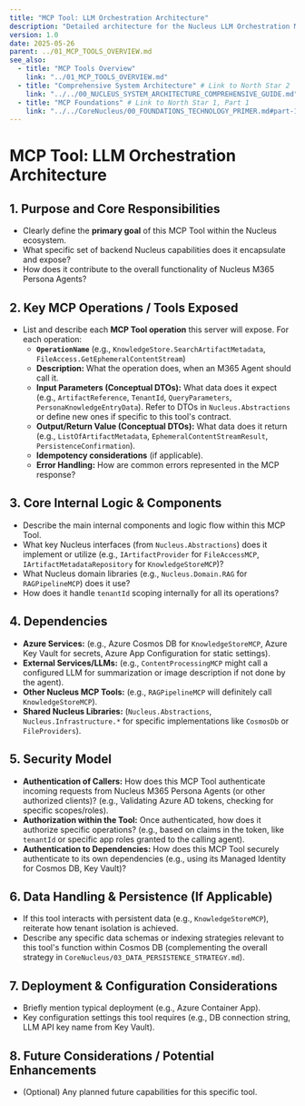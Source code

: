 ```yaml
---
title: "MCP Tool: LLM Orchestration Architecture"
description: "Detailed architecture for the Nucleus LLM Orchestration MCP Tool, outlining its purpose, MCP operations, core logic, dependencies, and security model."
version: 1.0
date: 2025-05-26
parent: ../01_MCP_TOOLS_OVERVIEW.md
see_also:
  - title: "MCP Tools Overview"
    link: "../01_MCP_TOOLS_OVERVIEW.md"
  - title: "Comprehensive System Architecture" # Link to North Star 2
    link: "../../00_NUCLEUS_SYSTEM_ARCHITECTURE_COMPREHENSIVE_GUIDE.md"
  - title: "MCP Foundations" # Link to North Star 1, Part 1
    link: "../../CoreNucleus/00_FOUNDATIONS_TECHNOLOGY_PRIMER.md#part-1-model-context-protocol-mcp-deep-dive"
---
```


# MCP Tool: LLM Orchestration Architecture

## 1. Purpose and Core Responsibilities

*   Clearly define the **primary goal** of this MCP Tool within the Nucleus ecosystem.
*   What specific set of backend Nucleus capabilities does it encapsulate and expose?
*   How does it contribute to the overall functionality of Nucleus M365 Persona Agents?

## 2. Key MCP Operations / Tools Exposed

*   List and describe each **MCP Tool operation** this server will expose. For each operation:
    *   **`OperationName`** (e.g., `KnowledgeStore.SearchArtifactMetadata`, `FileAccess.GetEphemeralContentStream`)
    *   **Description:** What the operation does, when an M365 Agent should call it.
    *   **Input Parameters (Conceptual DTOs):** What data does it expect (e.g., `ArtifactReference`, `TenantId`, `QueryParameters`, `PersonaKnowledgeEntryData`). Refer to DTOs in `Nucleus.Abstractions` or define new ones if specific to this tool's contract.
    *   **Output/Return Value (Conceptual DTOs):** What data does it return (e.g., `ListOfArtifactMetadata`, `EphemeralContentStreamResult`, `PersistenceConfirmation`).
    *   **Idempotency considerations** (if applicable).
    *   **Error Handling:** How are common errors represented in the MCP response?

## 3. Core Internal Logic & Components

*   Describe the main internal components and logic flow within this MCP Tool.
*   What key Nucleus interfaces (from `Nucleus.Abstractions`) does it implement or utilize (e.g., `IArtifactProvider` for `FileAccessMCP`, `IArtifactMetadataRepository` for `KnowledgeStoreMCP`)?
*   What Nucleus domain libraries (e.g., `Nucleus.Domain.RAG` for `RAGPipelineMCP`) does it use?
*   How does it handle `tenantId` scoping internally for all its operations?

## 4. Dependencies

*   **Azure Services:** (e.g., Azure Cosmos DB for `KnowledgeStoreMCP`, Azure Key Vault for secrets, Azure App Configuration for static settings).
*   **External Services/LLMs:** (e.g., `ContentProcessingMCP` might call a configured LLM for summarization or image description if not done by the agent).
*   **Other Nucleus MCP Tools:** (e.g., `RAGPipelineMCP` will definitely call `KnowledgeStoreMCP`).
*   **Shared Nucleus Libraries:** (`Nucleus.Abstractions`, `Nucleus.Infrastructure.*` for specific implementations like `CosmosDb` or `FileProviders`).

## 5. Security Model

*   **Authentication of Callers:** How does this MCP Tool authenticate incoming requests from Nucleus M365 Persona Agents (or other authorized clients)? (e.g., Validating Azure AD tokens, checking for specific scopes/roles).
*   **Authorization within the Tool:** Once authenticated, how does it authorize specific operations? (e.g., based on claims in the token, like `tenantId` or specific app roles granted to the calling agent).
*   **Authentication to Dependencies:** How does this MCP Tool securely authenticate to its own dependencies (e.g., using its Managed Identity for Cosmos DB, Key Vault)?

## 6. Data Handling & Persistence (If Applicable)

*   If this tool interacts with persistent data (e.g., `KnowledgeStoreMCP`), reiterate how tenant isolation is achieved.
*   Describe any specific data schemas or indexing strategies relevant to this tool's function within Cosmos DB (complementing the overall strategy in `CoreNucleus/03_DATA_PERSISTENCE_STRATEGY.md`).

## 7. Deployment & Configuration Considerations

*   Briefly mention typical deployment (e.g., Azure Container App).
*   Key configuration settings this tool requires (e.g., DB connection string, LLM API key name from Key Vault).

## 8. Future Considerations / Potential Enhancements

*   (Optional) Any planned future capabilities for this specific tool.
